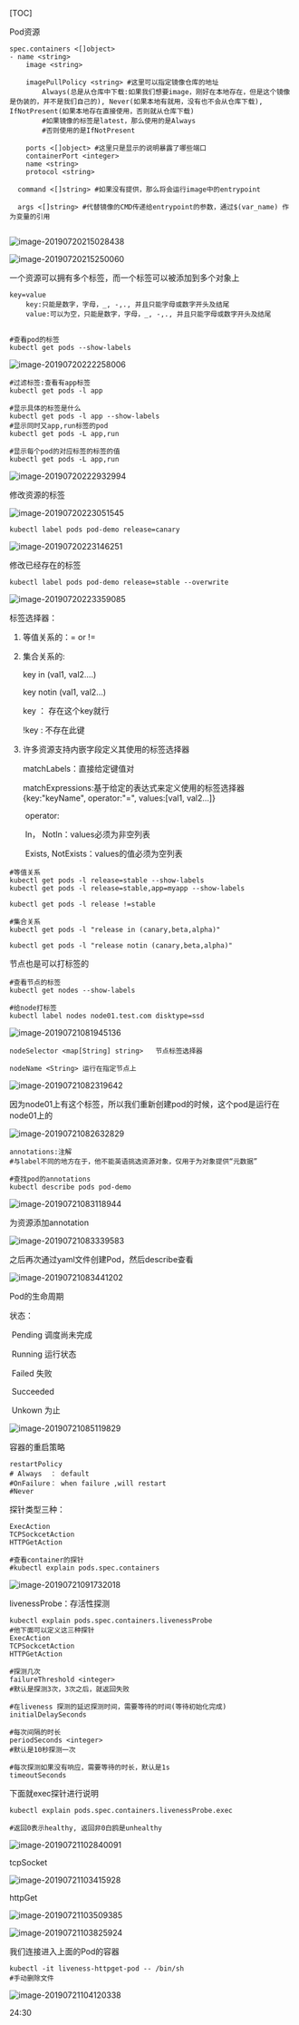 [TOC]



Pod资源

```shell
spec.containers <[]object>
- name <string>
	image <string>
	
	imagePullPolicy <string> #这里可以指定镜像仓库的地址
		Always(总是从仓库中下载:如果我们想要image，刚好在本地存在，但是这个镜像是伪装的，并不是我们自己的), Never(如果本地有就用，没有也不会从仓库下载), IfNotPresent(如果本地存在直接使用，否则就从仓库下载)
		#如果镜像的标签是latest，那么使用的是Always
		#否则使用的是IfNotPresent
		
	ports <[]object> #这里只是显示的说明暴露了哪些端口
  	containerPort <integer>
  	name <string>
  	protocol <string>
  	
  command <[]string> #如果没有提供，那么将会运行image中的entrypoint
  
  args <[]string> #代替镜像的CMD传递给entrypoint的参数，通过$(var_name) 作为变量的引用
		
```

![image-20190720215028438](/Users/chenyansong/Documents/note/images/docker/image-20190720215028438.png)

![image-20190720215250060](/Users/chenyansong/Documents/note/images/docker/image-20190720215250060.png)

一个资源可以拥有多个标签，而一个标签可以被添加到多个对象上

```shell
key=value
	key:只能是数字，字母，_, -,., 并且只能字母或数字开头及结尾
	value:可以为空，只能是数字，字母，_, -,., 并且只能字母或数字开头及结尾
	
```

```shell
#查看pod的标签
kubectl get pods --show-labels
```

![image-20190720222258006](/Users/chenyansong/Documents/note/images/docker/image-20190720222258006.png)

```shell
#过滤标签:查看有app标签
kubectl get pods -l app

#显示具体的标签是什么
kubectl get pods -l app --show-labels
#显示同时又app,run标签的pod
kubectl get pods -L app,run

#显示每个pod的对应标签的标签的值
kubectl get pods -L app,run
```

![image-20190720222932994](/Users/chenyansong/Documents/note/images/docker/image-20190720222932994.png)



修改资源的标签

![image-20190720223051545](/Users/chenyansong/Documents/note/images/docker/image-20190720223051545.png)

```shell
kubectl label pods pod-demo release=canary
```

![image-20190720223146251](/Users/chenyansong/Documents/note/images/docker/image-20190720223146251.png)

修改已经存在的标签

```shell
kubectl label pods pod-demo release=stable --overwrite
```

![image-20190720223359085](/Users/chenyansong/Documents/note/images/docker/image-20190720223359085.png)



标签选择器：

1. 等值关系的：= or != 

2. 集合关系的: 

   key in (val1, val2….) 

   key notin (val1, val2...)

   key ： 存在这个key就行

   !key : 不存在此键

3. 许多资源支持内嵌字段定义其使用的标签选择器

   matchLabels：直接给定键值对

   matchExpressions:基于给定的表达式来定义使用的标签选择器 {key:"keyName", operator:"=", values:[val1, val2...]}

   ​	operator:

   ​		In， NotIn：values必须为非空列表

   ​		Exists, NotExists：values的值必须为空列表

```shell
#等值关系
kubectl get pods -l release=stable --show-labels
kubectl get pods -l release=stable,app=myapp --show-labels

kubectl get pods -l release !=stable

#集合关系
kubectl get pods -l "release in (canary,beta,alpha)"

kubectl get pods -l "release notin (canary,beta,alpha)"

```



节点也是可以打标签的

```shell
#查看节点的标签
kubectl get nodes --show-labels

#给node打标签
kubectl label nodes node01.test.com disktype=ssd
```

![image-20190721081945136](/Users/chenyansong/Documents/note/images/docker/image-20190721081945136.png)

```shell
nodeSelector <map[String] string>	节点标签选择器

nodeName <String> 运行在指定节点上
```

![image-20190721082319642](/Users/chenyansong/Documents/note/images/docker/image-20190721082319642.png)

因为node01上有这个标签，所以我们重新创建pod的时候，这个pod是运行在node01上的

![image-20190721082632829](/Users/chenyansong/Documents/note/images/docker/image-20190721082632829.png)



```shell
annotations:注解
#与label不同的地方在于，他不能英语挑选资源对象，仅用于为对象提供“元数据”

#查找pod的annotations
kubectl describe pods pod-demo
```

![image-20190721083118944](/Users/chenyansong/Documents/note/images/docker/image-20190721083118944.png)

为资源添加annotation

![image-20190721083339583](/Users/chenyansong/Documents/note/images/docker/image-20190721083339583.png)

之后再次通过yaml文件创建Pod，然后describe查看

![image-20190721083441202](/Users/chenyansong/Documents/note/images/docker/image-20190721083441202.png)



Pod的生命周期

状态：

​	Pending 调度尚未完成

​	Running 运行状态

​	Failed	失败

​	Succeeded

​	Unkown 为止

![image-20190721085119829](/Users/chenyansong/Documents/note/images/docker/image-20190721085119829.png)

容器的重启策略

```shell
restartPolicy
# Always  ： default
#OnFailure： when failure ,will restart
#Never
```



探针类型三种：

```shell
ExecAction
TCPSockcetAction
HTTPGetAction

#查看container的探针
#kubectl explain pods.spec.containers

```

![image-20190721091732018](/Users/chenyansong/Documents/note/images/docker/image-20190721091732018.png)

livenessProbe：存活性探测

```shell
kubectl explain pods.spec.containers.livenessProbe
#他下面可以定义这三种探针
ExecAction
TCPSockcetAction
HTTPGetAction

#探测几次
failureThreshold <integer>
#默认是探测3次，3次之后，就返回失败

#在liveness 探测的延迟探测时间，需要等待的时间(等待初始化完成)
initialDelaySeconds

#每次间隔的时长
periodSeconds <integer>
#默认是10秒探测一次

#每次探测如果没有响应，需要等待的时长，默认是1s
timeoutSeconds

```

下面就exec探针进行说明

```shell
kubectl explain pods.spec.containers.livenessProbe.exec

#返回0表示healthy, 返回非0白鸥是unhealthy
```

![image-20190721102840091](/Users/chenyansong/Documents/note/images/docker/image-20190721102840091.png)

tcpSocket

![image-20190721103415928](/Users/chenyansong/Documents/note/images/docker/image-20190721103415928.png)



httpGet

![image-20190721103509385](/Users/chenyansong/Documents/note/images/docker/image-20190721103509385.png)

![image-20190721103825924](/Users/chenyansong/Documents/note/images/docker/image-20190721103825924.png)

我们连接进入上面的Pod的容器

```shell
kubectl -it liveness-httpget-pod -- /bin/sh
#手动删除文件
```

![image-20190721104120338](/Users/chenyansong/Documents/note/images/docker/image-20190721104120338.png)

24:30